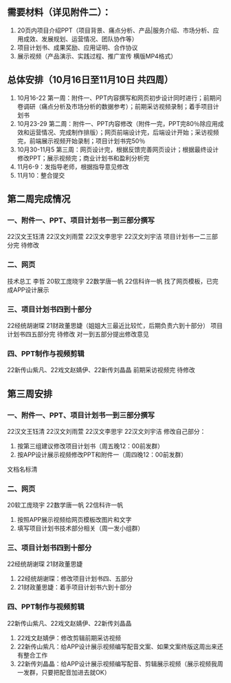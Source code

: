 ## 需要材料（详见附件二）：
1. 20页内项目介绍PPT（项目背景、痛点分析、产品|服务介绍、市场分析、应用成效、发展规划、运营情况、团队协作等）
2. 项目计划书、成果奖励、应用证明、合作协议
3. 展示视频（产品演示、实践过程、推广宣传 横版MP4格式）


## 总体安排（10月16日至11月10日 共四周）
1. 10月16-22 第一周：附件一、PPT内容撰写和网页初步设计同时进行；前期问卷调研（痛点分析及市场分析的数据参考）；前期采访视频录制；着手项目计划书
2. 10月23-29 第二周：附件一、PPT内容修改（附件一完，PPT完80％除应用成效和运营情况、完成制作排版）；网页前端设计完，后端设计开始；采访视频完，前端展示视频开始录制；项目计划书完50％
3. 10月30-11月5 第三周：网页设计完，根据反馈完善网页设计；根据最终设计修改PPT；展示视频完；商业计划书和盈利分析完
4. 11月6-9：发指导老师，根据指导意见修改
5. 11月10：整合提交


## 第二周完成情况

### 一、附件一、PPT、项目计划书一到三部分撰写
22汉文王钰清 22汉文刘雨萱 22汉文李思宇 22汉文刘宇洁
项目计划书一二三部分完 待修改

### 二、网页
技术总工 李哲 20软工庞晓宇 22数学唐一帆 22信科许一帆
找了网页模板，已完成APP设计展示

### 三、项目计划书四到十部分
22经统胡谢琛 21财政董思婕（姐姐大三最近比较忙，后期负责六到十部分）
    项目计划书四五部分完 待修改 对一到五部分提出修改意见

### 四、PPT制作与视频剪辑
22新传山紫凡、22戏文赵婧伊、22新传刘晶晶
前期采访视频完 待修改


## 第三周安排

### 一、附件一、PPT、项目计划书一到三部分撰写
22汉文王钰清 22汉文刘雨萱 22汉文李思宇 22汉文刘宇洁
修改自己部分：
1. 按第三组建议修改项目计划书（周五晚12：00前发群）
2. 按APP设计展示视频修改PPT和附件一（周四晚12：00前发群）

文档名标清

### 二、网页
20软工庞晓宇 22数学唐一帆 22信科许一帆
1. 按照APP展示视频给网页模板改图片和文字
2. 填写项目计划书技术部分相关（周一发小组群）

### 三、项目计划书四到十部分
22经统胡谢琛 21财政董思婕
1. 22经统胡谢琛：修改项目计划书四、五部分
2. 21财政董思婕：着手项目计划书六到十部分

### 四、PPT制作与视频剪辑
22新传山紫凡、22戏文赵婧伊、22新传刘晶晶
1. 22戏文赵婧伊：修改剪辑前期采访视频
2. 22新传山紫凡：给APP设计展示视频编写配音文案、如果文案终版这周出来还有整合工作
3. 22新传刘晶晶：给APP设计展示视频编写配音、剪辑展示视频（展示视频我周一发群，只要把配音加进去就OK）

